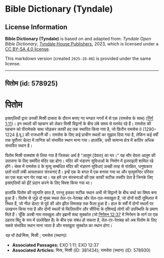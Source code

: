 # Bible Dictionary (Tyndale)

## License Information

**Bible Dictionary (Tyndale)** is based on and adapted from: _Tyndale Open Bible Dictionary_, [Tyndale House Publishers](https://tyndaleopenresources.com/), 2023, which is licensed under a [CC BY-SA 4.0 license](https://creativecommons.org/licenses/by-sa/4.0/legalcode.en).

This markdown version (created `2025-10-06`) is provided under the same license.



--------------------------------

## पितोम (id: 578925)

पितोम
=====

इस्राएलियों द्वारा उनकी मिस्री दासता के दौरान बनाए गए भण्डार नगरों में से एक (रामसेस के साथ) ([निर्ग 1:11](https://ref.ly/Exod1:11))। इन स्थलों की पहचान को लेकर मिस्री विद्वानों के बीच लंबे समय से मतभेद रहे हैं। रामसेस की पहचान को पीरामेसके साथ जोड़कर काफी हद तक स्थापित किया गया है, जो फ़िरौन रामसेस II (1290–1224 ई.पू.) की राजधानी थी। रामसेस के लिए कई प्राचीन स्थलों का सुझाव दिया गया है, लेकिन कई वर्षों तक पूर्वोत्तर डेल्टा में तानिस को संभावित स्थान माना गया। हालांकि, उसी सामान्य क्षेत्र में कांतिर अधिक संभावित स्थान है।

पितोम मिस्री वाक्यांश से लिया गया है जिसका अर्थ है "आतुम \[देवता] का घर।" यह सौर देवता आतुम की उपासना के लिए समर्पित मंदिर रहा होगा। मंदिर की भंडारण सुविधाओं के निर्माण में इज़राइली शामिल रहे होंगे। थेब्स में रामसेस II के मृत्यु सम्बंधित मंदिर की भंडारण सुविधाएं अच्छी तरह से संरक्षित, धनुषाकार छतों वाली लंबी आयताकार संरचनाएं हैं। इन्हें एक के बगल में एक बनाया गया था और मृत्युमन्दिर परिसर का एक बड़ा भाग घेर रखा था। यह हमें उन संरचनाओं की एक काफी सटीक तस्वीर देता है जिनके लिए इस्राएलियों को ईंटें प्रदान करने के लिए विवश किया गया था। 

हालांकि पितोम की व्युत्पत्ति ज्ञात है, परन्तु इसका सटीक स्थान अभी भी विद्वानों के बीच चर्चा का विषय बना हुआ है। पितोम से जुड़े दो मुख्य स्थल तेल\-एर\-रेताबह और तेल\-एल\-मसखुता हैं, जो दोनों वादी तूमिलात में स्थित हैं, जो नील डेल्टा से पूर्व की ओर झील तिमसाह तक फैला हुआ है। हाल के वर्षों में दोनों स्थलों पर उत्खनन किया गया है और दोनों स्थलों से फिलिस्तीन और सीरिया के एशियाई लोगों की उपस्थिति के प्रमाण मिले हैं। चूँकि अरबी नाम मसखुता और इब्रानी शब्द सुक्कोत (जो [निर्गमन 12:37](https://ref.ly/Exod12:37) में निर्गमन के मार्ग पर एक ठहराव बिंदु के रूप में उल्लेखित है) के बीच एक संबंध हो सकता है, तेल\-एर\-रेताबह को अब पितोम के लिए सबसे संभावित स्थान माना जाता है और मसखुता सुक्कोत का स्थान होगा।

*यह भी देखें* मिस्र, मिस्री ; रामसेस (स्थान)I

* **Associated Passages:** EXO 1:11; EXO 12:37
* **Associated Articles:** मिस्र, मिस्री (ID: 381434); रामसेस (स्थान) (ID: 578930)

